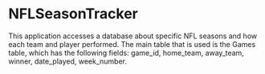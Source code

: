 # NFLSeasonTracker
This application accesses a database about specific NFL seasons and how each team and player performed.
The main table that is used is the Games table, which has the following fields: game_id, home_team, away_team, winner, date_played, week_number.
